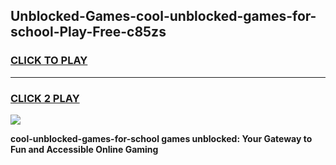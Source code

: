 
## Unblocked-Games-cool-unblocked-games-for-school-Play-Free-c85zs
<h3>
<a href="https://premium76.site?title=cool-unblocked-games-for-school&ref=20A">CLICK TO PLAY</a></h3>
<hr>

<h3>
<a href="https://premium76.site?title=cool-unblocked-games-for-school&ref=20A">CLICK 2 PLAY</a>
  
</h3>

<a href="https://premium76.site?title=cool-unblocked-games-for-school&ref=20A"><img src="https://clearcache.store/games.png"></a>


**cool-unblocked-games-for-school games unblocked: Your Gateway to Fun and Accessible Online Gaming**
